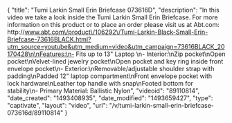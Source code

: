 {
    "title": "Tumi Larkin Small Erin Briefcase 073616D",
    "description": "In this video we take a look inside the Tumi Larkin Small Erin Briefcase.  For more information on this product or to place an order please visit us at Abt.com: http:\/\/www.abt.com\/product\/106292\/Tumi-Larkin-Black-Small-Erin-Briefcase-73616BLACK.html?utm_source=youtube&utm_medium=video&utm_campaign=73616BLACK_20170428\n\nFeatures:\n- Fits up to 13\" Laptop \n- Interior:\nZip pocket\nOpen pocket\nVelvet-lined jewelry pocket\nOpen pocket and key ring inside front envelope pocket\n- Exterior:\nRemovable\/adjustable shoulder strap with padding\nPadded 12\" laptop compartment\nFront envelope pocket with lock hardware\nLeather top handle with snap\nFooted bottom for stability\n- Primary Material: Ballistic Nylon",
    "videoid": "89110814",
    "date_created": "1493408935",
    "date_modified": "1493659427",
    "type": "captivate",
    "layout": "video",
    "url": "\/v\/tumi-larkin-small-erin-briefcase-073616d\/89110814"
}